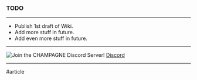 ### TODO

* * *

  * Publish 1st draft of Wiki.
  * Add more stuff in future.
  * Add even more stuff in future.

* * *

![Join the CHAMPAGNE Discord Server!](https://cdn.discordapp.com/attachments/972766815224733747/996852484821757952/CHAMPAGNE-Wiki-Footer.png) [Discord](https://discord.gg/cH3ZkVc3Gd)


___

#article
